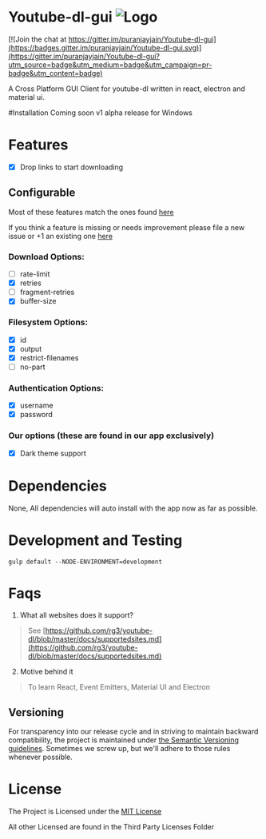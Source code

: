 # Youtube-dl-gui  ![Logo](https://raw.githubusercontent.com/puranjayjain/youtube-dl-gui/master/src/assets/icon36.png)

[![Join the chat at https://gitter.im/puranjayjain/Youtube-dl-gui](https://badges.gitter.im/puranjayjain/Youtube-dl-gui.svg)](https://gitter.im/puranjayjain/Youtube-dl-gui?utm_source=badge&utm_medium=badge&utm_campaign=pr-badge&utm_content=badge)

A Cross Platform GUI Client for youtube-dl written in react, electron and material ui.

#Installation
Coming soon v1 alpha release for Windows

# Features
 - [x] Drop links to start downloading

## Configurable
Most of these features match the ones found [here](https://github.com/rg3/youtube-dl/blob/master/README.md#options)

If you think a feature is missing or needs improvement please file a new issue or +1 an existing one [here](https://github.com/puranjayjain/Youtube-dl-gui/issues)

### Download Options:
- [ ] rate-limit
- [x] retries
- [ ] fragment-retries
- [x] buffer-size

### Filesystem Options:
- [x] id
- [x] output
- [x] restrict-filenames
- [ ] no-part

### Authentication Options:
- [x] username
- [x] password

### Our options (these are found in our app exclusively)
- [x] Dark theme support

# Dependencies

None, All dependencies will auto install with the app now as far as possible.

# Development and Testing

```
gulp default --NODE-ENVIRONMENT=development
```

# Faqs

1. What all websites does it support?

  > See [https://github.com/rg3/youtube-dl/blob/master/docs/supportedsites.md](https://github.com/rg3/youtube-dl/blob/master/docs/supportedsites.md)

2. Motive behind it

  > To learn React, Event Emitters, Material UI and Electron

## Versioning

For transparency into our release cycle and in striving to maintain backward
compatibility, the project is maintained under
[the Semantic Versioning guidelines](http://semver.org/). Sometimes we screw up,
but we'll adhere to those rules whenever possible.

# License
The Project is Licensed under the [MIT License](https://github.com/puranjayjain/Youtube-dl-gui/blob/master/LICENSE)

All other Licensed are found in the Third Party Licenses Folder
